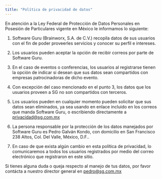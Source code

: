 ```yaml
---
title: "Política de privacidad de datos"
---
```


En atención a la Ley Federal de Protección de Datos Personales en Posesión de Particulares vigente en México le informamos lo siguiente:

1. Software Guru (Brainworx, S.A. de C.V.) recopila datos de sus usuarios con el fin de poder proveerles servicios y conocer su perfil e intereses.

2. Los usuarios pueden aceptar la opción de recibir correos por parte de Software Guru.

3. En el caso de eventos o conferencias, los usuarios al registrarse tienen la opción de indicar si desean que sus datos sean compartidos con empresas patrocinadoras de dicho evento.

4. Con excepción del caso mencionado en el punto 3, los datos que los usuarios proveen a SG no son compartidos con terceros.

5. Los usuarios pueden en cualquier momento pueden solicitar que sus datos sean eliminados, ya sea usando en enlace incluido en los correos que manda Software Guru, o escribiendo directamente a privacidad@sg.com.mx

6. La persona responsable por la protección de los datos manejados por Software Guru es Pedro Galván Kondo, con domicilio en San Francisco 238 Altos, Col. Del Valle, México, D.F..

7. En caso de que exista algún cambio en esta política de privacidad, lo comunicaremos a todos los usuarios registrados por medio del correo electrónico que registraron en este sitio.


Si tienes alguna duda o queja respecto al manejo de tus datos, por favor contácta a nuestro director general en pedro@sg.com.mx